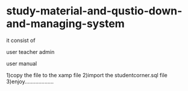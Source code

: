# study-material-and-qustio-down-and-managing-system



it consist of 


user
teacher
admin
  
  
  user manual
  
  
  
  1)copy the file to the xamp file
  2)import the studentcorner.sql file
  3)enjoy...................

